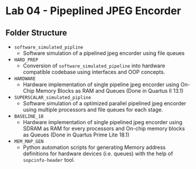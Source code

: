# Lab 04 - Pipeplined JPEG Encorder

## Folder Structure

- `software_simulated_pipline`
  - Software simulation of a pipelined jpeg encorder using file queues
- `HARD_PREP`
  - Conversion of `software_simulated_pipeline` into hardware compatible codebase using interfaces and OOP concepts.
- `HARDWARE`
  - Hardware implementation of single pipeline jpeg encorder using On-Chip Memory Blocks as RAM and Queues (Done in Quartus II 13.1)
- `SUPERSCALAR_simulated_pipline`
  - Software simulation of a optimized parallel pipelined jpeg encorder using multiple processors and file queues for each stage.
- `BASELINE_18`
  - Hardware implementation of single pipelined jpeg encorder using SDRAM as RAM for every processors and On-chip memory blocks as Queues (Done in Quartus Prime Lite 18.1)
- `MEM_MAP_GEN`
  - Python automation scripts for generating Memory address definitions for hardware devices (i.e. queues) with the help of `sopcinfo-header` tool.